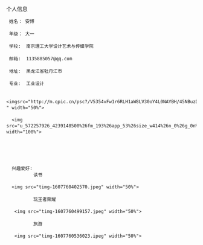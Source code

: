 
个人信息
      
     姓名： 安博

     年级： 大一

     学校:  南京理工大学设计艺术与传媒学院

     邮箱:  1135885057@qq.com

     地址:  黑龙江省牡丹江市

     专业:  工业设计

      <imgsrc="http://m.qpic.cn/psc?/V5354vFw1r6RLH1aW8LV30oY4L0NAYBH/45NBuzDIW489QBoVep5mcV8WpVQvWGnaOdcSx64KEPnQ0Iy12vCmCXBc6jo2jeVUNA59Q4jpGBflP.D*5wyJmE*U*Jc2AnQR4FXbLLV.MwQ!/b&bo=OAQ4BAAAAAABFzA!&rf=viewer_4 " width="50%">
     
      <img src="u_572257926_4239148500%26fm_193%26app_53%26size_w414%26n_0%26g_0n%26f_jpeg" width="100%">
  

    

 
      兴趣爱好:
              读书
              
      <img src="timg-1607760402570.jpeg" width="50%"> 
            
              玩王者荣耀
     
       <img src="timg-1607760499157.jpeg" width="50%"> 
              
              旅游
     
       <img src="timg-1607760536023.ipeg" width="50%">
     
     
